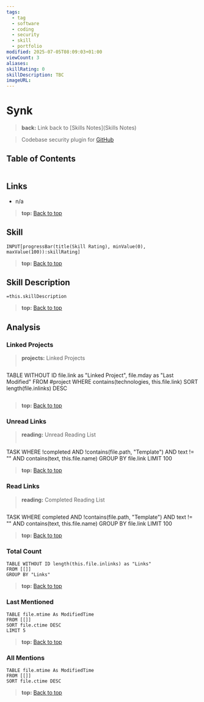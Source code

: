 ```yaml
---
tags:
  - tag
  - software
  - coding
  - security
  - skill
  - portfolio
modified: 2025-07-05T08:09:03+01:00
viewCount: 3
aliases: 
skillRating: 0
skillDescription: TBC
imageURL: 
---
```

# Synk

> **back:** Link back to [Skills Notes](Skills Notes)

> Codebase security plugin for [GitHub](GitHub)

## Table of Contents

```table-of-contents
```

## Links

- n/a

> **top:** [Back to top](#Table%20of%20Contents)

## Skill

```meta-bind  
INPUT[progressBar(title(Skill Rating), minValue(0), maxValue(100)):skillRating]  
```

> **top:** [Back to top](#Table%20of%20Contents)

## Skill Description

`=this.skillDescription`

> **top:** [Back to top](#Table%20of%20Contents)

## Analysis

### Linked Projects

> **projects:** Linked Projects
>```dataview
TABLE WITHOUT ID file.link as "Linked Project", file.mday as "Last Modified"
FROM #project 
WHERE contains(technologies, this.file.link)
SORT length(file.inlinks) DESC
>```

> **top:** [Back to top](#Table%20of%20Contents)

### Unread Links

> **reading:** Unread Reading List
>```dataview
TASK
WHERE !completed AND !contains(file.path, "Template") AND text != "" AND contains(text, this.file.name)
GROUP BY file.link
LIMIT 100

> **top:** [Back to top](#Table%20of%20Contents)

### Read Links

> **reading:** Completed Reading List
>```dataview
TASK
WHERE completed AND !contains(file.path, "Template") AND text != "" AND contains(text, this.file.name)
GROUP BY file.link
LIMIT 100

> **top:** [Back to top](#Table%20of%20Contents)

### Total Count

```dataview
TABLE WITHOUT ID length(this.file.inlinks) as "Links"
FROM [[]]
GROUP BY "Links"
```

> **top:** [Back to top](#Table%20of%20Contents)

### Last Mentioned

```dataview
TABLE file.mtime As ModifiedTime
FROM [[]]
SORT file.ctime DESC
LIMIT 5
```

> **top:** [Back to top](#Table%20of%20Contents)

### All Mentions

```dataview
TABLE file.mtime As ModifiedTime
FROM [[]]
SORT file.ctime DESC
```

> **top:** [Back to top](#Table%20of%20Contents)